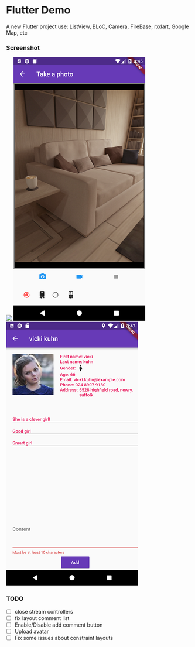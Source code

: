 # Flutter Demo

A new Flutter project use: ListView, BLoC, Camera, FireBase, rxdart, Google Map, etc

### Screenshot
![](screenshots/demo.gif)
![](screenshots/camera.png)
![](screenshots/user_detail.png)
### TODO
- [ ] close stream controllers
- [ ] fix layout comment list
- [ ] Enable/Disable add comment button
- [ ] Upload avatar
- [ ] Fix some issues about constraint layouts